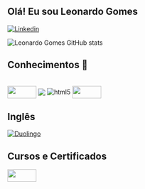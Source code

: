 ## Olá! Eu sou Leonardo Gomes


[![Linkedin](https://img.shields.io/badge/LinkedIn-0077B5?style=for-the-badge&logo=linkedin&logoColor=white)](https://www.linkedin.com/in/leonardo-gomes-52550b174/)

![Leonardo Gomes GitHub stats](https://github-readme-stats.vercel.app/api?username=Leeogmz&show_icons=true&theme=radical)

</div>

## Conhecimentos 📜

<div style="display: inline_block"><br/>
  
  <img align="center" src = "https://velog.velcdn.com/images/ygh7687/post/d4b830e8-f879-41ca-a35b-8489f4fd63ab/sql.png" width="65" height = "28" > 
  <img align="center" src = "https://img.shields.io/badge/Python-3776AB?style=for-the-badge&logo=python&logoColor=white" >
  <img align="center" alt="html5" src="https://img.shields.io/badge/Microsoft_Excel-217346?style=for-the-badge&logo=microsoft-excel&logoColor=white" >
  <img <img align="center" src="https://datascientest.com/es/wp-content/uploads/sites/7/2020/10/power-bi-logo-1.jpg" width="65" height = "28"></a>

</div>

## Inglês

[![Duolingo](https://img.shields.io/badge/Duolingo-58CC02?style=for-the-badge&logo=Duolingo&logoColor=white)](https://www.duolingo.com/profile/Leeo.gmz)

</div>

## Cursos e Certificados
<a href="https://cursos.alura.com.br/user/leonardo-gomes15">
  <img src="https://avatars.githubusercontent.com/u/4975968?s=200&v=4" width="65" height = "28">
</a>
